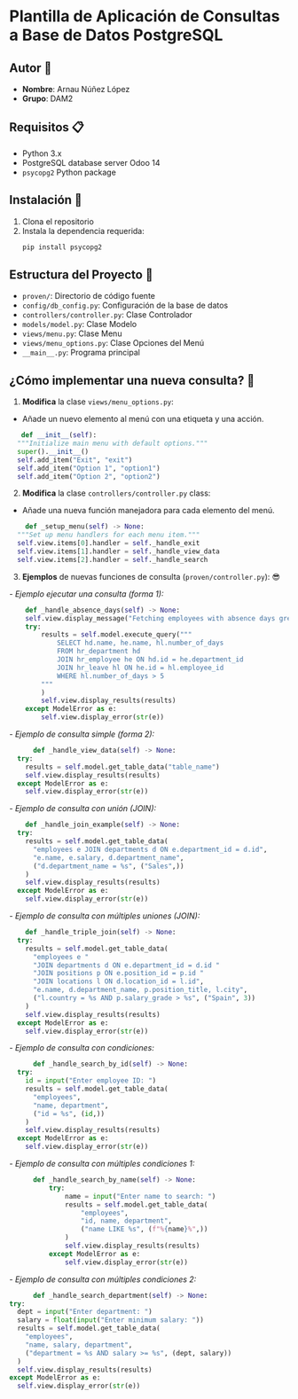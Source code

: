 # **Plantilla de Aplicación de Consultas a Base de Datos PostgreSQL**

## Autor 📝

- **Nombre**: Arnau Núñez López
- **Grupo**: DAM2

## Requisitos 📋

- Python 3.x
- PostgreSQL database server Odoo 14
- `psycopg2` Python package

## Instalación 🚀

1. Clona el repositorio
2. Instala la dependencia requerida:
   ```bash
   pip install psycopg2

## Estructura del Proyecto 📂

- `proven/`: Directorio de código fuente
- `config/db_config.py`: Configuración de la base de datos
- `controllers/controller.py`: Clase Controlador
- `models/model.py`: Clase Modelo
- `views/menu.py`: Clase Menu
- `views/menu_options.py`: Clase Opciones del Menú
- `__main__.py`: Programa principal

## ¿Cómo implementar una nueva consulta? 🤔

1. **Modifica** la clase `views/menu_options.py`:
- Añade un nuevo elemento al menú con una etiqueta y una acción.

```python
   def __init__(self):
  """Initialize main menu with default options."""
  super().__init__()
  self.add_item("Exit", "exit")
  self.add_item("Option 1", "option1")
  self.add_item("Option 2", "option2")
```

2. **Modifica** la clase `controllers/controller.py` class:
- Añade una nueva función manejadora para cada elemento del menú.

```python
    def _setup_menu(self) -> None:
  """Set up menu handlers for each menu item."""
  self.view.items[0].handler = self._handle_exit
  self.view.items[1].handler = self._handle_view_data
  self.view.items[2].handler = self._handle_search
```

3. **Ejemplos** de nuevas funciones de consulta (`proven/controller.py`): 😎

_- Ejemplo ejecutar una consulta (forma 1):_

```python
    def _handle_absence_days(self) -> None:
    self.view.display_message("Fetching employees with absence days greater than 5 days...")
    try:
        results = self.model.execute_query("""
            SELECT hd.name, he.name, hl.number_of_days 
            FROM hr_department hd 
            JOIN hr_employee he ON hd.id = he.department_id 
            JOIN hr_leave hl ON he.id = hl.employee_id 
            WHERE hl.number_of_days > 5
        """
        )
        self.view.display_results(results)
    except ModelError as e:
        self.view.display_error(str(e))
```

_- Ejemplo de consulta simple (forma 2):_

```python
      def _handle_view_data(self) -> None:
  try:
    results = self.model.get_table_data("table_name")
    self.view.display_results(results)
  except ModelError as e:
    self.view.display_error(str(e))
```
  
_- Ejemplo de consulta con unión (JOIN):_

```python
    def _handle_join_example(self) -> None:
  try:
    results = self.model.get_table_data(
      "employees e JOIN departments d ON e.department_id = d.id",
      "e.name, e.salary, d.department_name",
      ("d.department_name = %s", ("Sales",))
    )
    self.view.display_results(results)
  except ModelError as e:
    self.view.display_error(str(e))
```

_- Ejemplo de consulta con múltiples uniones (JOIN):_

```python
    def _handle_triple_join(self) -> None:
  try:
    results = self.model.get_table_data(
      "employees e "
      "JOIN departments d ON e.department_id = d.id "
      "JOIN positions p ON e.position_id = p.id "
      "JOIN locations l ON d.location_id = l.id",
      "e.name, d.department_name, p.position_title, l.city",
      ("l.country = %s AND p.salary_grade > %s", ("Spain", 3))
    )
    self.view.display_results(results)
  except ModelError as e:
    self.view.display_error(str(e))
```

_- Ejemplo de consulta con condiciones:_   

```python
      def _handle_search_by_id(self) -> None:
  try:
    id = input("Enter employee ID: ")
    results = self.model.get_table_data(
      "employees",
      "name, department",
      ("id = %s", (id,))
    )
    self.view.display_results(results)
  except ModelError as e:
    self.view.display_error(str(e))
```

_- Ejemplo de consulta con múltiples condiciones 1:_   

```python
      def _handle_search_by_name(self) -> None:
          try:
              name = input("Enter name to search: ")
              results = self.model.get_table_data(
                  "employees",
                  "id, name, department",
                  ("name LIKE %s", (f"%{name}%",))
              )
              self.view.display_results(results)
          except ModelError as e:
              self.view.display_error(str(e))
```

_- Ejemplo de consulta con múltiples condiciones 2:_ 

```python
      def _handle_search_department(self) -> None:
try:
  dept = input("Enter department: ")
  salary = float(input("Enter minimum salary: "))
  results = self.model.get_table_data(
    "employees",
    "name, salary, department",
    ("department = %s AND salary >= %s", (dept, salary))
  )
  self.view.display_results(results)
except ModelError as e:
  self.view.display_error(str(e))
```